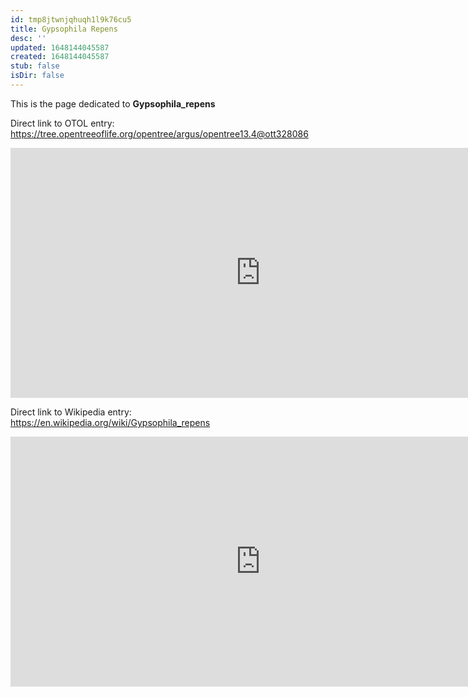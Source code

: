 ```yaml
---
id: tmp8jtwnjqhuqh1l9k76cu5
title: Gypsophila Repens
desc: ''
updated: 1648144045587
created: 1648144045587
stub: false
isDir: false
---
```

This is the page dedicated to **Gypsophila_repens**


Direct link to OTOL entry: https://tree.opentreeoflife.org/opentree/argus/opentree13.4@ott328086



<html>
    <body>
    <iframe src="https://tree.opentreeoflife.org/opentree/argus/opentree13.4@ott328086"
    width="800" height="400" frameborder="0" allowfullscreen> </iframe>
    </body>
</html>
    


Direct link to Wikipedia entry: https://en.wikipedia.org/wiki/Gypsophila_repens



<html>
    <body>
    <iframe src="https://en.wikipedia.org/wiki/Gypsophila_repens"
    width="800" height="400" frameborder="0" allowfullscreen> </iframe>
    </body>
</html>
    
